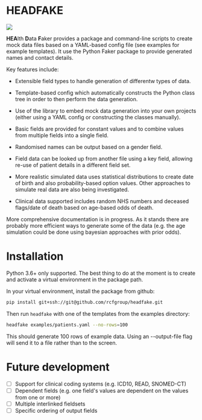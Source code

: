 # HEADFAKE

![](https://github.com/rcfgroup/headfake/workflows/main/badge.svg)

**HEA**lth **D**ata **F**aker provides a package and command-line scripts to create mock data files based on a YAML-based config file (see examples for example templates). It use the Python Faker package to provide generated names and contact details.

Key features include:

* Extensible field types to handle generation of differentw types of data.

* Template-based config which automatically constructs the Python class tree
in order to then perform the data generation.

* Use of the library to embed mock data generation into your own projects (either using a YAML config or constructing the classes manually).

* Basic fields are provided for constant values and to combine values from multiple fields into a single field.

* Randomised names can be output based on a gender field.

* Field data can be looked up from another file using a key field, allowing re-use of patient details in a different field set.

* More realistic simulated data uses statistical distributions to create date of birth and also probability-based option values. Other approaches to simulate real data are also being investigated.

* Clinical data supported includes random NHS numbers and deceased flags/date of death based on age-based odds of death.

More comprehensive documentation is in progress. As it stands there are probably more efficient ways to generate some of the data (e.g. the age simulation could be done using bayesian approaches with prior odds).

# Installation
Python 3.6+ only supported. The best thing to do at the moment is to create and activate a virtual environment in the package path.

In your virtual environment, install the package from github:

```bash
pip install git+ssh://git@github.com/rcfgroup/headfake.git
```

Then run `headfake` with one of the templates from the examples directory:

```bash
headfake examples/patients.yaml --no-rows=100
```

This should generate 100 rows of example data. Using an --output-file flag will send it to a file rather than to the screen.

# Future development
- [ ] Support for clinical coding systems (e.g. ICD10, READ, SNOMED-CT)
- [ ] Dependent fields (e.g. one field's values are dependent on the values from one or more)
- [ ] Multiple interlinked fieldsets
- [ ] Specific ordering of output fields
